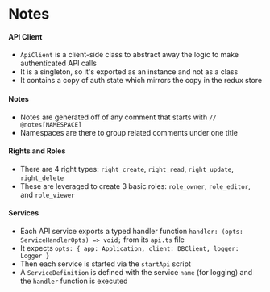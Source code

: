 # Notes

#### API Client
- `ApiClient` is a client-side class to abstract away the logic to make authenticated API calls
- It is a singleton, so it's exported as an instance and not as a class
- It contains a copy of auth state which mirrors the copy in the redux store

#### Notes
- Notes are generated off of any comment that starts with `// @notes[NAMESPACE]`
- Namespaces are there to group related comments under one title

#### Rights and Roles
- There are 4 right types: `right_create`, `right_read`, `right_update`, `right_delete`
- These are leveraged to create 3 basic roles: `role_owner`, `role_editor`, and `role_viewer`

#### Services
- Each API service exports a typed handler function `handler: (opts: ServiceHandlerOpts) => void;` from its `api.ts` file
- It expects `opts: { app: Application, client: DBClient, logger: Logger }`
- Then each service is started via the `startApi` script
- A `ServiceDefinition` is defined with the service `name` (for logging) and the `handler` function is executed

